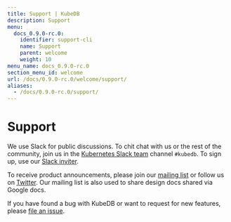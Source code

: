 ```yaml
---
title: Support | KubeDB
description: Support
menu:
  docs_0.9.0-rc.0:
    identifier: support-cli
    name: Support
    parent: welcome
    weight: 10
menu_name: docs_0.9.0-rc.0
section_menu_id: welcome
url: /docs/0.9.0-rc.0/welcome/support/
aliases:
  - /docs/0.9.0-rc.0/support/
---
```


# Support

We use Slack for public discussions. To chit chat with us or the rest of the community, join us in the [Kubernetes Slack team](https://kubernetes.slack.com/messages/C8149MREV/) channel `#kubedb`. To sign up, use our [Slack inviter](http://slack.kubernetes.io/).

To receive product announcements, please join our [mailing list](https://groups.google.com/forum/#!forum/kubedb) or follow us on [Twitter](https://twitter.com/KubeDB). Our mailing list is also used to share design docs shared via Google docs.

If you have found a bug with KubeDB or want to request for new features, please [file an issue](https://github.com/kubedb/project/issues/new).
